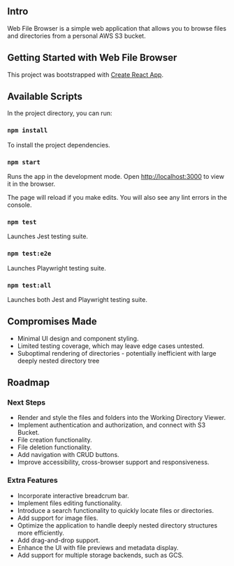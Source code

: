 ## Intro

Web File Browser is a simple web application that allows you to browse files and directories from a personal AWS S3 bucket.

## Getting Started with Web File Browser

This project was bootstrapped with [Create React App](https://github.com/facebook/create-react-app).

## Available Scripts

In the project directory, you can run:

### `npm install`

To install the project dependencies.

### `npm start`

Runs the app in the development mode.
Open [http://localhost:3000](http://localhost:3000) to view it in the browser.

The page will reload if you make edits.
You will also see any lint errors in the console.

### `npm test`

Launches Jest testing suite.

### `npm test:e2e`

Launches Playwright testing suite.

### `npm test:all`

Launches both Jest and Playwright testing suite.

## Compromises Made

- Minimal UI design and component styling.
- Limited testing coverage, which may leave edge cases untested.
- Suboptimal rendering of directories - potentially inefficient with large deeply nested directory tree

## Roadmap

### Next Steps

- Render and style the files and folders into the Working Directory Viewer.
- Implement authentication and authorization, and connect with S3 Bucket.
- File creation functionality.
- File deletion functionality.
- Add navigation with CRUD buttons.
- Improve accessibility, cross-browser support and responsiveness.

### Extra Features

- Incorporate interactive breadcrum bar.
- Implement files editing functionality.
- Introduce a search functionality to quickly locate files or directories.
- Add support for image files.
- Optimize the application to handle deeply nested directory structures more efficiently.
- Add drag-and-drop support.
- Enhance the UI with file previews and metadata display.
- Add support for multiple storage backends, such as GCS.
